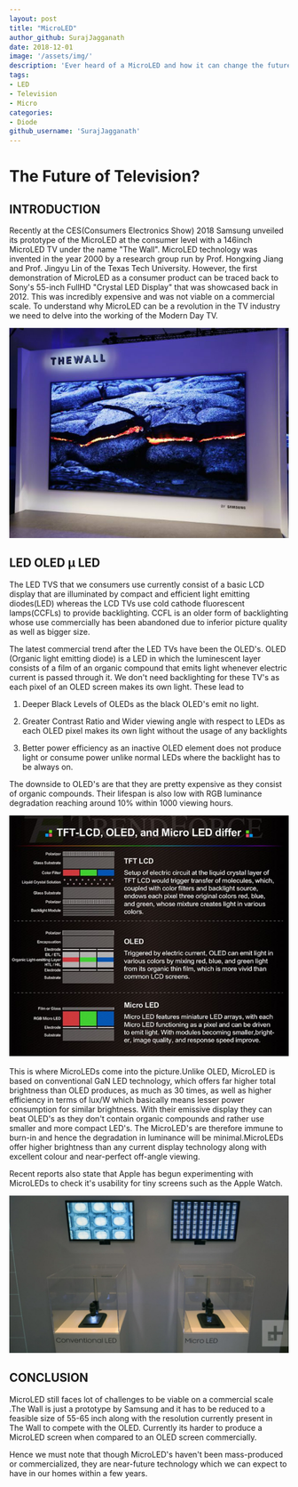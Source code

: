 ```yaml
---
layout: post
title: "MicroLED"
author_github: SurajJagganath
date: 2018-12-01
image: '/assets/img/'
description: 'Ever heard of a MicroLED and how it can change the future of display technology? Read the following article to know more...'
tags:
- LED
- Television
- Micro
categories:
- Diode
github_username: 'SurajJagganath'
---
```

# The Future of Television?

## INTRODUCTION

Recently at the CES(Consumers Electronics Show) 2018 Samsung unveiled its prototype of the MicroLED at the consumer level with a 146inch MicroLED TV under the name "The Wall". MicroLED technology was invented in the year 2000 by a research group run by Prof. Hongxing Jiang and Prof. Jingyu Lin of the Texas Tech University. However, the first demonstration of MicroLED as a consumer product can be traced back to Sony's 55-inch FullHD "Crystal LED Display" that was showcased back in 2012. This was incredibly expensive and was not viable on a commercial scale. To understand why MicroLED can be a revolution in the TV industry we need to delve into the working of the Modern Day TV.

![1](/blog/assets/img/microled/1.jpg) 

## LED OLED  µ LED

The LED TVS that we consumers use currently consist of a basic LCD display that are illuminated by compact and efficient light emitting diodes(LED) whereas the LCD TVs use cold cathode fluorescent lamps(CCFLs) to provide backlighting. CCFL is an older form of backlighting whose use commercially has been abandoned due to inferior picture quality as well as bigger size.

The latest commercial trend after the LED TVs have been the OLED's. OLED (Organic light emitting diode)  is a LED in which the luminescent layer consists of a film of an organic compound that emits light whenever electric current is passed through it. We don't need backlighting for these TV's as each pixel of an OLED screen makes its own light. These lead to

1) Deeper Black Levels of OLEDs as the black OLED's emit no light.

2) Greater Contrast Ratio and Wider viewing angle with respect to LEDs as each OLED pixel makes its   own light without the usage of any backlights

3) Better power efficiency  as an inactive OLED element does not produce light or consume power unlike normal LEDs where the backlight has to be always on.

The downside to OLED's are that they are pretty expensive as they consist of organic compounds. Their lifespan is also low with RGB luminance degradation reaching around 10% within 1000 viewing hours.

![2](/blog/assets/img/microled/2.jpg) 

This is where MicroLEDs  come into the picture.Unlike OLED, MicroLED is based on conventional GaN LED technology, which offers far higher total brightness than OLED produces, as much as 30 times, as well as higher efficiency in terms of lux/W which basically means lesser power consumption for similar brightness. With their emissive display they can beat OLED's as they don't contain organic compounds and rather use smaller and more compact LED's. The MicroLED's are therefore immune to burn-in and hence the degradation in luminance will be minimal.MicroLEDs offer higher brightness than any current display technology along with excellent colour and near-perfect off-angle viewing.

Recent reports also state that Apple has begun experimenting with MicroLEDs to check it's usability for tiny screens such as the Apple Watch.

![3](/blog/assets/img/microled/3.jpg)

## CONCLUSION

MicroLED still faces lot of challenges to be viable on a commercial scale .The Wall is just a prototype by Samsung and it has to be reduced to a feasible size of 55-65 inch along with the resolution currently present in The Wall to compete with the OLED. Currently its harder to produce a MicroLED screen when compared to an OLED screen commercially.

Hence we must note that though MicroLED's haven't been mass-produced or commercialized, they are near-future technology which we can expect to have in our homes within a few years.
